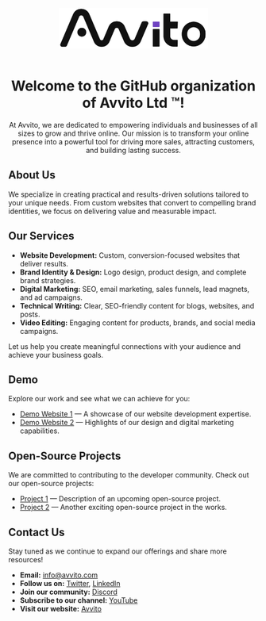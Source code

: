 <header>
<div align="center">
  <img src="https://raw.githubusercontent.com/Avvito-LTD/.github/refs/heads/main/media/avvito-logo.png" style="width:300px" alt="Avvito Ltd ™ Logo">
</div>
</header>

<div align="center">
  <h1>Welcome to the GitHub organization of <strong>Avvito Ltd ™</strong>!</h1>
  <p>At Avvito, we are dedicated to empowering individuals and businesses of all sizes to grow and thrive online.
  Our mission is to transform your online presence into a powerful tool for driving more sales, attracting customers,
  and building lasting success.</p>
</div>

## About Us

We specialize in creating practical and results-driven solutions tailored to your unique needs.
From custom websites that convert to compelling brand identities, we focus on delivering value and measurable impact.

## Our Services

- **Website Development:** Custom, conversion-focused websites that deliver results.
- **Brand Identity & Design:** Logo design, product design, and complete brand strategies.
- **Digital Marketing:** SEO, email marketing, sales funnels, lead magnets, and ad campaigns.
- **Technical Writing:** Clear, SEO-friendly content for blogs, websites, and posts.
- **Video Editing:** Engaging content for products, brands, and social media campaigns.

Let us help you create meaningful connections with your audience and achieve your business goals.

## Demo

Explore our work and see what we can achieve for you:

- [Demo Website 1](#) — A showcase of our website development expertise.
- [Demo Website 2](#) — Highlights of our design and digital marketing capabilities.

## Open-Source Projects

We are committed to contributing to the developer community. Check out our open-source projects:

- [Project 1](#) — Description of an upcoming open-source project.
- [Project 2](#) — Another exciting open-source project in the works.

## Contact Us

Stay tuned as we continue to expand our offerings and share more resources!

- **Email:** [info@avvito.com](mailto:info@avvito.com)
- **Follow us on:** [Twitter](#), [LinkedIn](#)
- **Join our community:** [Discord](#)
- **Subscribe to our channel:** [YouTube](#)
- **Visit our website:** [Avvito](#)
